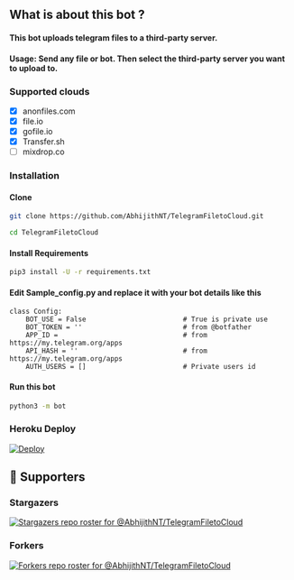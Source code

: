## What is about this bot ?

#### This bot uploads telegram files to a third-party server.
#### Usage: Send any file or bot. Then select the third-party server you want to upload to.

### Supported clouds
- [x] anonfiles.com
- [x] file.io
- [x] gofile.io
- [x] Transfer.sh
- [ ] mixdrop.co

### Installation
#### Clone

```sh
git clone https://github.com/AbhijithNT/TelegramFiletoCloud.git

cd TelegramFiletoCloud

```

#### Install Requirements

```sh
pip3 install -U -r requirements.txt
```
#### Edit Sample_config.py and replace it with your bot details like this

```python3
class Config:
    BOT_USE = False                        # True is private use
    BOT_TOKEN = ''                         # from @botfather
    APP_ID =                               # from https://my.telegram.org/apps
    API_HASH = ''                          # from https://my.telegram.org/apps
    AUTH_USERS = []                        # Private users id
```

#### Run this bot
```sh
python3 -m bot
```

### Heroku Deploy
[![Deploy](https://www.herokucdn.com/deploy/button.svg)](https://heroku.com/deploy?template=https://github.com/AbhijithNT/TelegramFiletoCloud)

## :clap:  Supporters

### Stargazers
[![Stargazers repo roster for @AbhijithNT/TelegramFiletoCloud](https://reporoster.com/stars/dark/AbhijithNT/TelegramFiletoCloud)](https://github.com/AbhijithNT/TelegramFiletoCloud/stargazers)
### Forkers
[![Forkers repo roster for @AbhijithNT/TelegramFiletoCloud](https://reporoster.com/forks/dark/AbhijithNT/TelegramFiletoCloud)](https://github.com/AbhijithNT/TelegramFiletoCloud/network/members)
